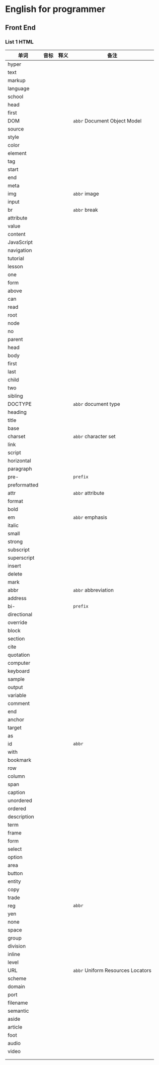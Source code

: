 # English for programmer
## Front End 
### List 1 HTML

|单词|音标|释义|备注|
|---|---|---|---|
|hyper||||
|text||||
|markup||||
|language||||
|school||||
|head||||
|first||||
|DOM|||`abbr` Document Object Model|
|source||||
|style||||
|color||||
|element||||
|tag||||
|start||||
|end||||
|meta||||
|img|||`abbr` image|
|input||||
|br|||`abbr` break|
|attribute||||
|value||||
|content||||
|JavaScript||||
|navigation||||
|tutorial||||
|lesson||||
|one||||
|form||||
|above||||
|can||||
|read||||
|root||||
|node||||
|no||||
|parent||||
|head||||
|body||||
|first||||
|last||||
|child||||
|two||||
|sibling||||
|DOCTYPE|||`abbr` document type|
|heading||||
|title||||
|base||||
|charset|||`abbr` character set|
|link||||
|script||||
|horizontal||||
|paragraph||||
|pre-|||`prefix`|
|preformatted||||
|attr|||`abbr` attribute|
|format||||
|bold||||
|em|||`abbr` emphasis|
|italic||||
|small||||
|strong||||
|subscript||||
|superscript||||
|insert||||
|delete||||
|mark||||
|abbr|||`abbr` abbreviation|
|address||||
|bi-|||`prefix`|
|directional||||
|override||||
|block||||
|section||||
|cite||||
|quotation||||
|computer||||
|keyboard||||
|sample||||
|output||||
|variable||||
|comment||||
|end||||
|anchor||||
|target||||
|as||||
|id|||`abbr`|
|with||||
|bookmark||||
|row||||
|column||||
|span||||
|caption||||
|unordered||||
|ordered||||
|description||||
|term||||
|frame||||
|form||||
|select||||
|option||||
|area||||
|button||||
|entity||||
|copy||||
|trade||||
|reg|||`abbr`|
|yen||||
|none||||
|space||||
|group||||
|division||||
|inline||||
|level||||
|URL|||`abbr` Uniform Resources Locators|
|scheme||||
|domain||||
|port||||
|filename||||
|semantic||||
|aside||||
|article||||
|foot||||
|audio||||
|video||||
|||||
|||||